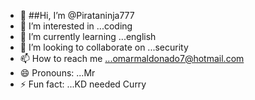 - 👋 ##Hi, I’m @Pirataninja777
- 👀 I’m interested in ...coding
- 🌱 I’m currently learning ...english
- 💞️ I’m looking to collaborate on ...security
- 📫 How to reach me ...omarmaldonado7@hotmail.com
- 😄 Pronouns: ...Mr
- ⚡ Fun fact: ...KD needed Curry

<!---
Pirataninja777/Pirataninja777 is a ✨ special ✨ repository because its `README.md` (this file) appears on your GitHub profile.
You can click the Preview link to take a look at your changes.
--->
